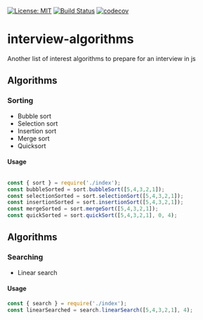 [![License: MIT](https://img.shields.io/badge/License-MIT-yellow.svg)](https://opensource.org/licenses/MIT)
[![Build Status](https://travis-ci.com/julimen5/interview-algorithms.svg?branch=main)](https://travis-ci.com/julimen5/interview-algorithms)
[![codecov](https://codecov.io/gh/julimen5/interview-algorithms/branch/main/graph/badge.svg?token=CVDFILSM81)](https://codecov.io/gh/julimen5/interview-algorithms)

# interview-algorithms
Another list of interest algorithms to prepare for an interview in js

## Algorithms

### Sorting
* Bubble sort
* Selection sort
* Insertion sort 
* Merge sort
* Quicksort

#### Usage 

```JavaScript

const { sort } = require('./index');
const bubbleSorted = sort.bubbleSort([5,4,3,2,1]);
const selectionSorted = sort.selectionSort([5,4,3,2,1]);
const insertionSorted = sort.insertionSort([5,4,3,2,1]);
const mergeSorted = sort.mergeSort([5,4,3,2,1]);
const quickSorted = sort.quickSort([5,4,3,2,1], 0, 4);

```

## Algorithms

### Searching
* Linear search

#### Usage
```JavaScript
const { search } = require('./index');
const linearSearched = search.linearSearch([5,4,3,2,1], 4);

```
